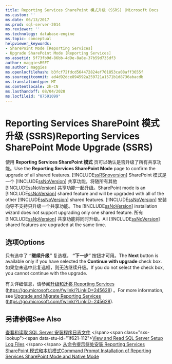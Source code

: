 ```yaml
---
title: Reporting Services SharePoint 模式升级 (SSRS) |Microsoft Docs
ms.custom: ''
ms.date: 06/13/2017
ms.prod: sql-server-2014
ms.reviewer: ''
ms.technology: database-engine
ms.topic: conceptual
helpviewer_keywords:
- SharePoint Mode [Reporting Services]
- Upgrade SharePoint Mode [Reporting Services]
ms.assetid: 5f73fb9d-86bb-4d9e-8a8e-37b59d735df3
author: maggiesMSFT
ms.author: maggies
ms.openlocfilehash: b3fcf72fdcd564472824ef701853ca08aff3655f
ms.sourcegitcommit: ad4d92dce894592a259721a1571b1d8736abacdb
ms.translationtype: MT
ms.contentlocale: zh-CN
ms.lasthandoff: 08/04/2020
ms.locfileid: "87591099"
---
```

# <a name="reporting-services-sharepoint-mode-upgrade-ssrs"></a><span data-ttu-id="1f621-102">Reporting Services SharePoint 模式升级 (SSRS)</span><span class="sxs-lookup"><span data-stu-id="1f621-102">Reporting Services SharePoint Mode Upgrade (SSRS)</span></span>
  <span data-ttu-id="1f621-103">使用 **Reporting Services SharePoint 模式** 页可以确认是否升级了所有共享功能。</span><span class="sxs-lookup"><span data-stu-id="1f621-103">Use the **Reporting Services SharePoint Mode** page to confirm the upgrade of all shared features.</span></span> [!INCLUDE[ssRSnoversion](../../includes/ssrsnoversion-md.md)] <span data-ttu-id="1f621-104">SharePoint 模式是一个 [!INCLUDE[ssNoVersion](../../includes/ssnoversion-md.md)] 共享功能，将随所有其他 [!INCLUDE[ssNoVersion](../../includes/ssnoversion-md.md)] 共享功能一起升级。</span><span class="sxs-lookup"><span data-stu-id="1f621-104">SharePoint mode is an [!INCLUDE[ssNoVersion](../../includes/ssnoversion-md.md)] shared feature and will be upgraded with all of the other [!INCLUDE[ssNoVersion](../../includes/ssnoversion-md.md)] shared features.</span></span> <span data-ttu-id="1f621-105">[!INCLUDE[ssNoVersion](../../includes/ssnoversion-md.md)] 安装向导不支持只升级一个共享功能。</span><span class="sxs-lookup"><span data-stu-id="1f621-105">The [!INCLUDE[ssNoVersion](../../includes/ssnoversion-md.md)] installation wizard does not support upgrading only one shared feature.</span></span> <span data-ttu-id="1f621-106">所有 [!INCLUDE[ssNoVersion](../../includes/ssnoversion-md.md)] 共享功能将同时升级。</span><span class="sxs-lookup"><span data-stu-id="1f621-106">All [!INCLUDE[ssNoVersion](../../includes/ssnoversion-md.md)] shared features are upgraded at the same time.</span></span>  
  
## <a name="options"></a><span data-ttu-id="1f621-107">选项</span><span class="sxs-lookup"><span data-stu-id="1f621-107">Options</span></span>  
 <span data-ttu-id="1f621-108">只有选中了 **“继续升级”** 复选框， **“下一步”** 按钮才可用。</span><span class="sxs-lookup"><span data-stu-id="1f621-108">The **Next** button is available only if you have selected the **Continue with upgrade** check box.</span></span> <span data-ttu-id="1f621-109">如果您未选中此复选框，则无法继续升级。</span><span class="sxs-lookup"><span data-stu-id="1f621-109">If you do not select the check box, you cannot continue with the upgrade.</span></span>  
  
 <span data-ttu-id="1f621-110">有关详细信息，请参阅[升级和迁移 Reporting Services](https://go.microsoft.com/fwlink/?LinkID=245628) (https://go.microsoft.com/fwlink/?LinkID=245628) 。</span><span class="sxs-lookup"><span data-stu-id="1f621-110">For more information, see [Upgrade and Migrate Reporting Services](https://go.microsoft.com/fwlink/?LinkID=245628) (https://go.microsoft.com/fwlink/?LinkID=245628).</span></span>  
  
## <a name="see-also"></a><span data-ttu-id="1f621-111">另请参阅</span><span class="sxs-lookup"><span data-stu-id="1f621-111">See Also</span></span>  
 <span data-ttu-id="1f621-112">[查看和读取 SQL Server 安装程序日志文件](https://technet.microsoft.com/library/ms143702\(v=sql.110\).aspx) </span><span class="sxs-lookup"><span data-stu-id="1f621-112">[View and Read SQL Server Setup Log Files](https://technet.microsoft.com/library/ms143702\(v=sql.110\).aspx) </span></span>  
 [<span data-ttu-id="1f621-113">从命令提示符处安装 Reporting Services SharePoint 模式和本机模式</span><span class="sxs-lookup"><span data-stu-id="1f621-113">Command Prompt Installation of Reporting Services SharePoint Mode and Native Mode</span></span>](https://go.microsoft.com/fwlink/?LinkId=217620)  
  
  
